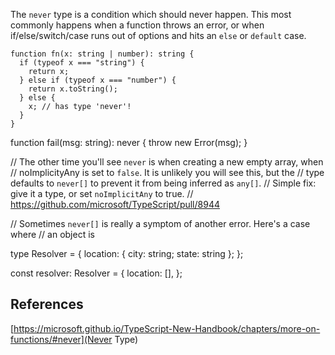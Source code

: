 The `never` type is a condition which should never happen. This most commonly happens when a function throws an error, or when if/else/switch/case runs out of options and hits an `else` or `default` case.

```tsx
function fn(x: string | number): string {
  if (typeof x === "string") {
    return x;
  } else if (typeof x === "number") {
    return x.toString();
  } else {
    x; // has type 'never'!
  }
}
```

function fail(msg: string): never {
throw new Error(msg);
}

// The other time you'll see `never` is when creating a new empty array, when
// noImplicityAny is set to `false`. It is unlikely you will see this, but the
// type defaults to `never[]` to prevent it from being inferred as `any[]`.
// Simple fix: give it a type, or set `noImplicitAny` to true.
// https://github.com/microsoft/TypeScript/pull/8944

// Sometimes `never[]` is really a symptom of another error. Here's a case where
// an object is

type Resolver = {
location: { city: string; state: string };
};

const resolver: Resolver = {
location: [],
};

## References

[https://microsoft.github.io/TypeScript-New-Handbook/chapters/more-on-functions/#never](Never Type)
